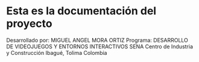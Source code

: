 # Esta es la documentación del proyecto

Desarrollado por: MIGUEL ANGEL MORA ORTIZ
Programa: DESARROLLO DE VIDEOJUEGOS Y ENTORNOS INTERACTIVOS
SENA
Centro de Industria y Construcción
Ibagué, Tolima
Colombia